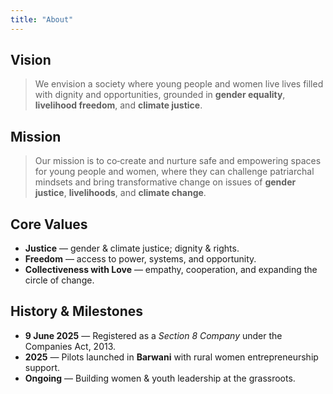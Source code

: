 ```yaml
---
title: "About"
---
```


## Vision
> We envision a society where young people and women live lives filled with dignity and opportunities, grounded in **gender equality**, **livelihood freedom**, and **climate justice**.

## Mission
> Our mission is to co‑create and nurture safe and empowering spaces for young people and women, where they can challenge patriarchal mindsets and bring transformative change on issues of **gender justice**, **livelihoods**, and **climate change**.

## Core Values
- **Justice** — gender & climate justice; dignity & rights.
- **Freedom** — access to power, systems, and opportunity.
- **Collectiveness with Love** — empathy, cooperation, and expanding the circle of change.

## History & Milestones
- **9 June 2025** — Registered as a *Section 8 Company* under the Companies Act, 2013.  
- **2025** — Pilots launched in **Barwani** with rural women entrepreneurship support.  
- **Ongoing** — Building women & youth leadership at the grassroots.

